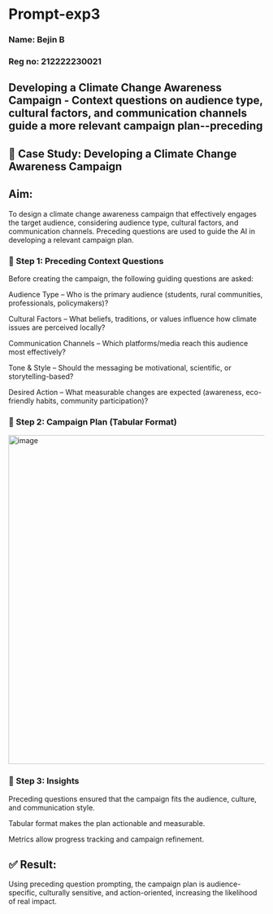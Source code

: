 # Prompt-exp3
### Name: Bejin B
### Reg no: 212222230021
## Developing a Climate Change Awareness Campaign - Context questions on audience type, cultural factors, and communication channels guide a more relevant campaign plan--preceding

## 📑 Case Study: Developing a Climate Change Awareness Campaign

## Aim:
To design a climate change awareness campaign that effectively engages the target audience, considering audience type, cultural factors, and communication channels. Preceding questions are used to guide the AI in developing a relevant campaign plan.

### 🔹 Step 1: Preceding Context Questions

Before creating the campaign, the following guiding questions are asked:

Audience Type – Who is the primary audience (students, rural communities, professionals, policymakers)?

Cultural Factors – What beliefs, traditions, or values influence how climate issues are perceived locally?

Communication Channels – Which platforms/media reach this audience most effectively?

Tone & Style – Should the messaging be motivational, scientific, or storytelling-based?

Desired Action – What measurable changes are expected (awareness, eco-friendly habits, community participation)?

### 🔹 Step 2: Campaign Plan (Tabular Format)
<img width="917" height="646" alt="image" src="https://github.com/user-attachments/assets/5711fd85-2ebd-4dba-b86c-602e0cc523ac" />

### 🔹 Step 3: Insights

Preceding questions ensured that the campaign fits the audience, culture, and communication style.

Tabular format makes the plan actionable and measurable.

Metrics allow progress tracking and campaign refinement.

## ✅ Result:
Using preceding question prompting, the campaign plan is audience-specific, culturally sensitive, and action-oriented, increasing the likelihood of real impact.

